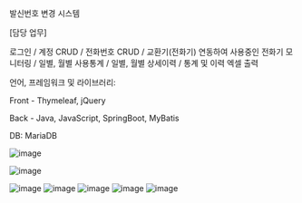 발신번호 변경 시스템

[담당 업무]

로그인 / 계정 CRUD / 전화번호 CRUD / 교환기(전화기) 연동하여 사용중인 전화기 모니터링 / 일별, 월별 사용통계 / 일별, 월별 상세이력 / 통계 및 이력 엑셀 출력

언어, 프레임워크 및 라이브러리:

Front - Thymeleaf, jQuery

Back - Java, JavaScript, SpringBoot, MyBatis

DB: MariaDB

![image](https://github.com/SangminLee91/Autodial/assets/122711330/2923d85d-6642-4db0-bf23-d7a64ee93fa6)

![image](https://github.com/SangminLee91/Autodial/assets/122711330/1868d0f1-2215-4cf3-8b32-3bf5ef8ef8c0)

![image](https://github.com/SangminLee91/Autodial/assets/122711330/1cbda0ef-e18b-4eb3-9a51-6af0504e5311)
![image](https://github.com/SangminLee91/Autodial/assets/122711330/0ea45004-4cb7-40e6-95cc-1515d194770b)
![image](https://github.com/SangminLee91/Autodial/assets/122711330/747a8300-7bda-4cad-897e-30d21c2a05a1)
![image](https://github.com/SangminLee91/Autodial/assets/122711330/caad948c-6e7d-4f0d-a3ca-f702cdd1546d)
![image](https://github.com/SangminLee91/Autodial/assets/122711330/93d60cb9-c161-4e83-b9f3-b960cb49382a)
